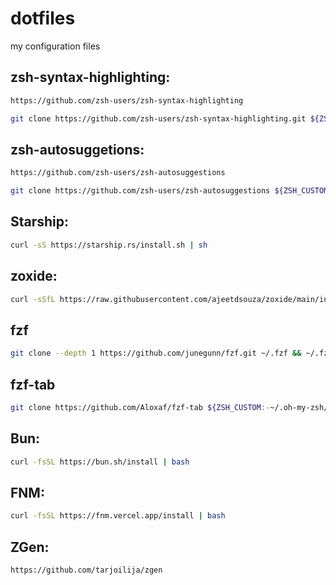 # dotfiles
my configuration files

## zsh-syntax-highlighting:
```bash
https://github.com/zsh-users/zsh-syntax-highlighting
```
```bash
git clone https://github.com/zsh-users/zsh-syntax-highlighting.git ${ZSH_CUSTOM:-~/.oh-my-zsh/custom}/plugins/zsh-syntax-highlighting
```

## zsh-autosuggetions:
```bash
https://github.com/zsh-users/zsh-autosuggestions
```
```bash
git clone https://github.com/zsh-users/zsh-autosuggestions ${ZSH_CUSTOM:-~/.oh-my-zsh/custom}/plugins/zsh-autosuggestions
```

## Starship:
```bash
curl -sS https://starship.rs/install.sh | sh
```

## zoxide:
```bash
curl -sSfL https://raw.githubusercontent.com/ajeetdsouza/zoxide/main/install.sh | sh
```

## fzf
```bash
git clone --depth 1 https://github.com/junegunn/fzf.git ~/.fzf && ~/.fzf/install
```

## fzf-tab
```bash
git clone https://github.com/Aloxaf/fzf-tab ${ZSH_CUSTOM:-~/.oh-my-zsh/custom}/plugins/fzf-tab
```

## Bun:
```bash
curl -fsSL https://bun.sh/install | bash
```

## FNM: 
```bash
curl -fsSL https://fnm.vercel.app/install | bash
```

## ZGen: 
```bash
https://github.com/tarjoilija/zgen
```
